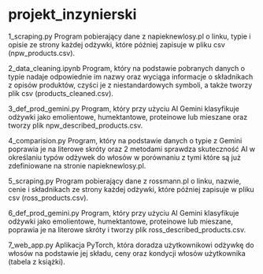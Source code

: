 # projekt_inzynierski

1_scraping.py
Program pobierający dane z napieknewlosy.pl o linku, typie i opisie ze strony każdej odżywki, które później zapisuje w pliku csv (npw_products.csv).

2_data_cleaning.ipynb
Program, który na podstawie pobranych danych o typie nadaje odpowiednie im nazwy oraz wyciąga informacje o składnikach z opisów produktów, czyści je z niestandardowych symboli, a także tworzy plik csv (products_cleaned.csv).

3_def_prod_gemini.py
Program, który przy użyciu AI Gemini klasyfikuje odżywki jako emolientowe, humektantowe, proteinowe lub mieszane oraz tworzy plik npw_described_products.csv.

4_comparision.py
Program, który na podstawie danych o typie z Gemini poprawia je na literowe skróty oraz 2 metodami sprawdza skuteczność AI w określaniu typów odżywek do włosów w porównaniu z tymi które są już zdefiniowane na stronie napieknewlosy.pl.

5_scraping.py
Program pobierający dane z rossmann.pl o linku, nazwie, cenie i składnikach ze strony każdej odżywki, które później zapisuje w pliku csv (ross_products.csv).

6_def_prod_gemini.py
Program, który przy użyciu AI Gemini klasyfikuje odżywki jako emolientowe, humektantowe, proteinowe lub mieszane, poprawia je na literowe skróty i tworzy plik ross_described_products.csv.

7_web_app.py
Aplikacja PyTorch, która doradza użytkownikowi odżywkę do włosów na podstawie jej składu, ceny oraz kondycji włosów użytkownika (tabela z książki).
